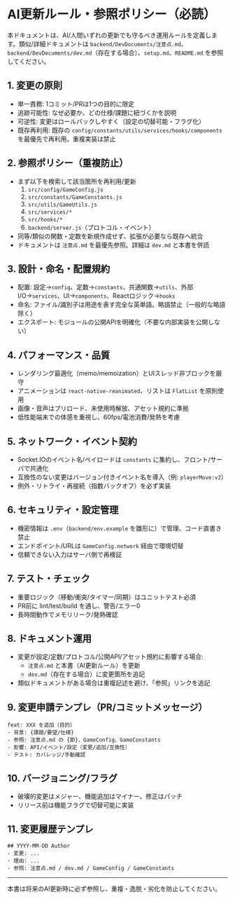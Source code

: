 # AI更新ルール・参照ポリシー（必読）

本ドキュメントは、AI/人間いずれの更新でも守るべき運用ルールを定義します。類似/詳細ドキュメントは `backend/DevDocuments/注意点.md`、`backend/DevDocuments/dev.md`（存在する場合）、`setup.md`、`README.md` を参照してください。

## 1. 変更の原則
- 単一責務: 1コミット/PRは1つの目的に限定
- 追跡可能性: なぜ必要か、どの仕様/課題に紐づくかを説明
- 可逆性: 変更はロールバックしやすく（設定の切替可能・フラグ化）
- 既存再利用: 既存の `config/constants/utils/services/hooks/components` を最優先で再利用。重複実装は禁止

## 2. 参照ポリシー（重複防止）
- まず以下を検索して該当箇所を再利用/更新
  1) `src/config/GameConfig.js`
  2) `src/constants/GameConstants.js`
  3) `src/utils/GameUtils.js`
  4) `src/services/*`
  5) `src/hooks/*`
  6) `backend/server.js`（プロトコル・イベント）
- 同等/類似の関数・定数を新規作成せず、拡張が必要なら既存へ統合
- ドキュメントは `注意点.md` を最優先参照。詳細は `dev.md` と本書を併読

## 3. 設計・命名・配置規約
- 配置: 設定→`config`、定数→`constants`、共通関数→`utils`、外部I/O→`services`、UI→`components`、Reactロジック→`hooks`
- 命名: ファイル/識別子は用途を表す完全な英単語。略語禁止（一般的な略語除く）
- エクスポート: モジュールの公開APIを明確化（不要な内部実装を公開しない）

## 4. パフォーマンス・品質
- レンダリング最適化（memo/memoization）とUIスレッド非ブロックを厳守
- アニメーションは `react-native-reanimated`、リストは `FlatList` を原則使用
- 画像・音声はプリロード、未使用時解放、アセット規約に準拠
- 低性能端末での体感を重視し、60fps/電池消費/発熱を考慮

## 5. ネットワーク・イベント契約
- Socket.IOのイベント名/ペイロードは `constants` に集約し、フロント/サーバで共通化
- 互換性のない変更はバージョン付きイベント名を導入（例: `playerMove:v2`）
- 例外・リトライ・再接続（指数バックオフ）を必ず実装

## 6. セキュリティ・設定管理
- 機密情報は `.env`（`backend/env.example` を雛形に）で管理、コード直書き禁止
- エンドポイント/URLは `GameConfig.network` 経由で環境切替
- 信頼できない入力はサーバ側で再検証

## 7. テスト・チェック
- 重要ロジック（移動/衝突/タイマー/同期）はユニットテスト必須
- PR前に lint/test/build を通し、警告/エラー0
- 長時間動作でメモリリーク/発熱確認

## 8. ドキュメント運用
- 変更が設定/定数/プロトコル/公開API/アセット規約に影響する場合:
  - `注意点.md` と本書（AI更新ルール）を更新
  - `dev.md`（存在する場合）に変更箇所を追記
- 類似ドキュメントがある場合は重複記述を避け、「参照」リンクを追記

## 9. 変更申請テンプレ（PR/コミットメッセージ）
```
feat: XXX を追加（目的）
- 背景: {課題/要望/仕様}
- 参照: 注意点.md の {節}、GameConfig、GameConstants
- 影響: API/イベント/設定（変更/追加/互換性）
- テスト: カバレッジ/手動確認
```

## 10. バージョニング/フラグ
- 破壊的変更はメジャー、機能追加はマイナー、修正はパッチ
- リリース前は機能フラグで切替可能に実装

## 11. 変更履歴テンプレ
```
## YYYY-MM-DD Author
- 変更: ...
- 理由: ...
- 参照: 注意点.md / dev.md / GameConfig / GameConstants
```

---
本書は将来のAI更新時に必ず参照し、重複・逸脱・劣化を防止してください。